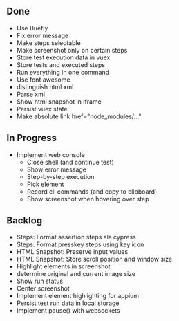## Done

- Use Buefiy
- Fix error message
- Make steps selectable
- Make screenshot only on certain steps
- Store test execution data in vuex
- Store tests and executed steps
- Run everything in one command
- Use font awesome
- distinguish html xml
- Parse xml
- Show html snapshot in iframe
- Persist vuex state
- Make absolute link href="node_modules/..."

## In Progress

- Implement web console
    * Close shell (and continue test)
    * Show error message
    * Step-by-step execution
    * Pick element
    * Record cli commands (and copy to clipboard)
    * Show screenshot when hovering over step

## Backlog

- Steps: Format assertion steps ala cypress
- Steps: Format presskey steps using key icon
- HTML Snapshot: Preserve input values
- HTML Snapshot: Store scroll position and window size
- Highlight elements in screenshot
- determine original and current image size
- Show run status
- Center screenshot
- Implement element highlighting for appium
- Persist test run data in local storage
- Implement pause() with websockets
